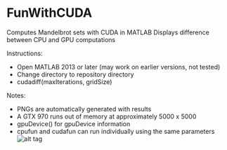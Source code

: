 # FunWithCUDA
Computes Mandelbrot sets with CUDA in MATLAB
Displays difference between CPU and GPU computations

Instructions:
- Open MATLAB 2013 or later (may work on earlier versions, not tested)
- Change directory to repository directory
- cudadiff(maxIterations, gridSize)

Notes:
- PNGs are automatically generated with results
- A GTX 970 runs out of memory at approximately 5000 x 5000
- gpuDevice() for gpuDevice information
- cpufun and cudafun can run individually using the same parameters
![alt tag](https://raw.github.com/DavidLu1997/FunWithCUDA/result.png)
